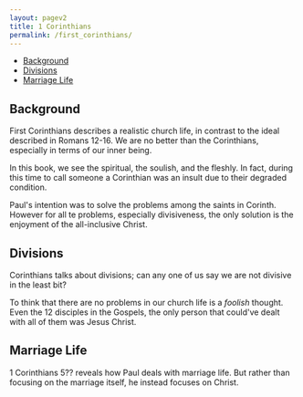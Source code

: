 ```yaml
---
layout: pagev2
title: 1 Corinthians
permalink: /first_corinthians/
---
```

- [Background](#background)
- [Divisions](#divisions)
- [Marriage Life](#marriage-life)

## Background

First Corinthians describes a realistic church life, in contrast to the ideal described in Romans 12-16. We are no better than the Corinthians, especially in terms of our inner being.

In this book, we see the spiritual, the soulish, and the fleshly. In fact, during this time to call someone a Corinthian was an insult due to their degraded condition.

Paul's intention was to solve the problems among the saints in Corinth. However for all te problems, especially divisiveness, the only solution is the enjoyment of the all-inclusive Christ.

## Divisions

Corinthians talks about divisions; can any one of us say we are not divisive in the least bit?

To think that there are no problems in our church life is a *foolish* thought. Even the 12 disciples in the Gospels, the only person that could've dealt with all of them was Jesus Christ.

## Marriage Life

1 Corinthians 5?? reveals how Paul deals with marriage life. But rather than focusing on the marriage itself, he instead focuses on Christ.

